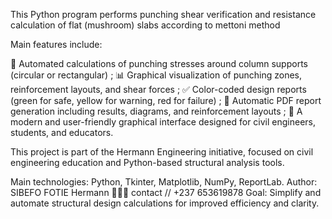 This Python program performs punching shear verification and resistance calculation of flat (mushroom) slabs according to mettoni method



Main features include:

🧮 Automated calculations of punching stresses around column supports (circular or rectangular) ;
📊 Graphical visualization of punching zones, reinforcement layouts, and shear forces ;
✅ Color-coded design reports (green for safe, yellow for warning, red for failure) ;
💾 Automatic PDF report generation including results, diagrams, and reinforcement layouts ;
🎨 A modern and user-friendly graphical interface designed for civil engineers, students, and educators.



This project is part of the Hermann Engineering initiative, focused on civil engineering education and Python-based structural analysis tools.




Main technologies: Python, Tkinter, Matplotlib, NumPy, ReportLab.
Author: SIBEFO FOTIE Hermann 👷🏽‍♂️
contact // +237 653619878
Goal: Simplify and automate structural design calculations for improved efficiency and clarity.
